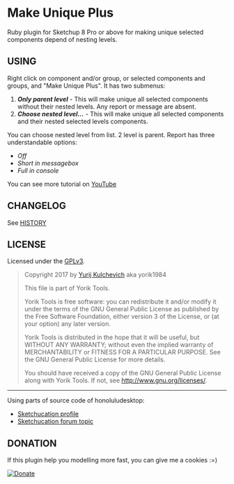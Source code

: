 Make Unique Plus
=========
Ruby plugin for Sketchup 8 Pro or above for making unique selected components depend of nesting levels.

USING
---------
Right click on component and/or group, or selected components and groups, and "Make Unique Plus". It has two submenus:

1. **_Only parent level_** - This will make unique all selected components without their nested levels. Any report or message are absent.
2. **_Choose nested level..._** - This will make unique all selected components and their nested selected levels components.

You can choose nested level from list. 2 level is parent. Report has three understandable options: 

  * *Off*
  * *Short in messagebox*
  * *Full in console*

You can see more tutorial on [YouTube](https://youtu.be/Ej6fQ37A84o)

CHANGELOG
---------

See [HISTORY](HISTORY.md)

LICENSE
-------

Licensed under the [GPLv3](https://www.gnu.org/licenses/gpl-3.0.txt).

> Copyright 2017 by  [Yurij Kulchevich](mailto:yorik1984@gmail.com) aka yorik1984
>
> This file is part of Yorik Tools.
>
> Yorik Tools is free software: you can redistribute it and/or modify
> it under the terms of the GNU General Public License as published by
> the Free Software Foundation, either version 3 of the License, or
> (at your option) any later version.
>
> Yorik Tools is distributed in the hope that it will be useful,
> but WITHOUT ANY WARRANTY; without even the implied warranty of
> MERCHANTABILITY or FITNESS FOR A PARTICULAR PURPOSE.  See the
> GNU General Public License for more details.
>
> You should have received a copy of the GNU General Public License
> along with Yorik Tools.  If not, see <http://www.gnu.org/licenses/>.
> 

---
Using parts of source code of honoluludesktop:
* [Sketchucation profile](http://sketchucation.com/forums/memberlist.php?mode=viewprofile&u=11169)
* [Sketchucation forum topic](http://sketchucation.com/forums/viewtopic.php?p=346107#p346107)

DONATION
--------
If this plugin help you modelling more fast, you can give me a cookies :=) 

[![Donate](https://img.shields.io/badge/Donate-PayPal-green.svg)](https://www.paypal.me/yorik1984/5)